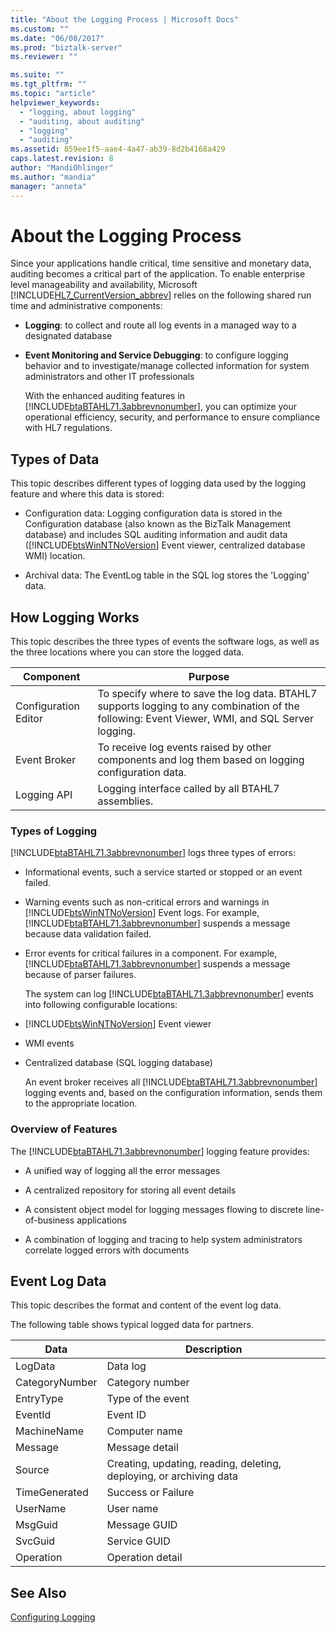 ```yaml
---
title: "About the Logging Process | Microsoft Docs"
ms.custom: ""
ms.date: "06/08/2017"
ms.prod: "biztalk-server"
ms.reviewer: ""

ms.suite: ""
ms.tgt_pltfrm: ""
ms.topic: "article"
helpviewer_keywords: 
  - "logging, about logging"
  - "auditing, about auditing"
  - "logging"
  - "auditing"
ms.assetid: 859ee1f5-aae4-4a47-ab39-8d2b4168a429
caps.latest.revision: 8
author: "MandiOhlinger"
ms.author: "mandia"
manager: "anneta"
---
```

# About the Logging Process
Since your applications handle critical, time sensitive and monetary data, auditing becomes a critical part of the application. To enable enterprise level manageability and availability, Microsoft [!INCLUDE[HL7_CurrentVersion_abbrev](../../includes/hl7-currentversion-abbrev-md.md)] relies on the following shared run time and administrative components:  
  
- **Logging**: to collect and route all log events in a managed way to a designated database  
  
- **Event Monitoring and Service Debugging**: to configure logging behavior and to investigate/manage collected information for system administrators and other IT professionals  
  
  With the enhanced auditing features in [!INCLUDE[btaBTAHL71.3abbrevnonumber](../../includes/btabtahl71-3abbrevnonumber-md.md)], you can optimize your operational efficiency, security, and performance to ensure compliance with HL7 regulations.  
  
## Types of Data  
 This topic describes different types of logging data used by the logging feature and where this data is stored:  
  
- Configuration data: Logging configuration data is stored in the Configuration database (also known as the BizTalk Management database) and includes SQL auditing information and audit data ([!INCLUDE[btsWinNTNoVersion](../../includes/btswinntnoversion-md.md)] Event viewer, centralized database WMI) location.  
  
- Archival data: The EventLog table in the SQL log stores the 'Logging' data.  
  
## How Logging Works  
 This topic describes the three types of events the software logs, as well as the three locations where you can store the logged data.  
  
|Component|Purpose|  
|---------------|-------------|  
|Configuration Editor|To specify where to save the log data. BTAHL7 supports logging to any combination of the following: Event Viewer, WMI, and SQL Server logging.|  
|Event Broker|To receive log events raised by other components and log them based on logging configuration data.|  
|Logging API|Logging interface called by all BTAHL7 assemblies.|  
  
### Types of Logging  
 [!INCLUDE[btaBTAHL71.3abbrevnonumber](../../includes/btabtahl71-3abbrevnonumber-md.md)] logs three types of errors:  
  
- Informational events, such a service started or stopped or an event failed.  
  
- Warning events such as non-critical errors and warnings in [!INCLUDE[btsWinNTNoVersion](../../includes/btswinntnoversion-md.md)] Event logs. For example, [!INCLUDE[btaBTAHL71.3abbrevnonumber](../../includes/btabtahl71-3abbrevnonumber-md.md)] suspends a message because data validation failed.  
  
- Error events for critical failures in a component. For example, [!INCLUDE[btaBTAHL71.3abbrevnonumber](../../includes/btabtahl71-3abbrevnonumber-md.md)] suspends a message because of parser failures.  
  
  The system can log [!INCLUDE[btaBTAHL71.3abbrevnonumber](../../includes/btabtahl71-3abbrevnonumber-md.md)] events into following configurable locations:  
  
- [!INCLUDE[btsWinNTNoVersion](../../includes/btswinntnoversion-md.md)] Event viewer  
  
- WMI events  
  
- Centralized database (SQL logging database)  
  
  An event broker receives all [!INCLUDE[btaBTAHL71.3abbrevnonumber](../../includes/btabtahl71-3abbrevnonumber-md.md)] logging events and, based on the configuration information, sends them to the appropriate location.  
  
### Overview of Features  
 The [!INCLUDE[btaBTAHL71.3abbrevnonumber](../../includes/btabtahl71-3abbrevnonumber-md.md)] logging feature provides:  
  
-   A unified way of logging all the error messages  
  
-   A centralized repository for storing all event details  
  
-   A consistent object model for logging messages flowing to discrete line-of-business applications  
  
-   A combination of logging and tracing to help system administrators correlate logged errors with documents  
  
## Event Log Data  
 This topic describes the format and content of the event log data.  
  
 The following table shows typical logged data for partners.  
  
|Data|Description|  
|----------|-----------------|  
|LogData|Data log|  
|CategoryNumber|Category number|  
|EntryType|Type of the event|  
|EventId|Event ID|  
|MachineName|Computer name|  
|Message|Message detail|  
|Source|Creating, updating, reading, deleting, deploying, or archiving data|  
|TimeGenerated|Success or Failure|  
|UserName|User name|  
|MsgGuid|Message GUID|  
|SvcGuid|Service GUID|  
|Operation|Operation detail|  
  
## See Also  
 [Configuring Logging](../../adapters-and-accelerators/accelerator-hl7/configuring-logging.md)